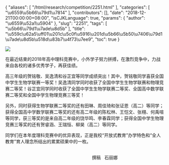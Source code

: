 {
    "aliases": [
        "/html/research/competition/2251.html"
    ],
    "categories": [
        "\u6559\u5b66\u79d1\u7814"
    ],
    "contributors": [],
    "date": "2018-12-21T00:00:00+08:00",
    "isCJKLanguage": true,
    "params": {
        "author": "\u6559\u52a1\u5904"
    },
    "slug": "2251",
    "tags": [
        "\u5b66\u79d1\u7ade\u8d5b"
    ],
    "title": "\u559c\u62a5\uff01\u201c\u5c0f\u5916\u201d\u5b66\u5b50\u7406\u79d1\u7ade\u8d5b\u518d\u83b7\u4f73\u7ee9",
    "toc": true
}

![](https://cdn.tfls.online/mirror/full/ecb6e3f4bdb7926da9e9d25739c9fa5a8b0d25ba.jpg)  






在最近结束的2018年高中理科竞赛中，小外学子努力拼搏，在激烈竞争中，力战来自各校的诸多优秀学子，再获佳绩。




高三年级的贺铭敬、吴逸清和谷芷宜等同学成绩突出！其中，贺铭敬同学喜获全国中学生生物学联赛一等奖！吴逸清同学同时收获了全国中学生生物学联赛和物理竞赛二等奖！谷芷宜同学同时收获了全国中学生生物学联赛二等奖、全国高中数学联赛二等奖和全国中学生物理竞赛三等奖！




另外，同时获得生物学联赛二等奖的还有田琳、周佳琦和张证恩（高二）等同学；获得全国高中学数学联赛二等奖的还有高二年级的陈松林、王恺文、张栩、何禹喧等同学，获三等奖的是来自高二年级的饶华鸣、李春霖同学；获得全国中学生物理竞赛三等奖的还有贺睿涵、王瑞恒、柳昊（高二）等同学。




同学们在本年度理科竞赛中的优异表现，正是我校“开放式教育”办学特色和“全人教育”育人理念所结出的累累硕果中的一枚。




                                                                                                                                                                                                      撰稿   石丽娜


